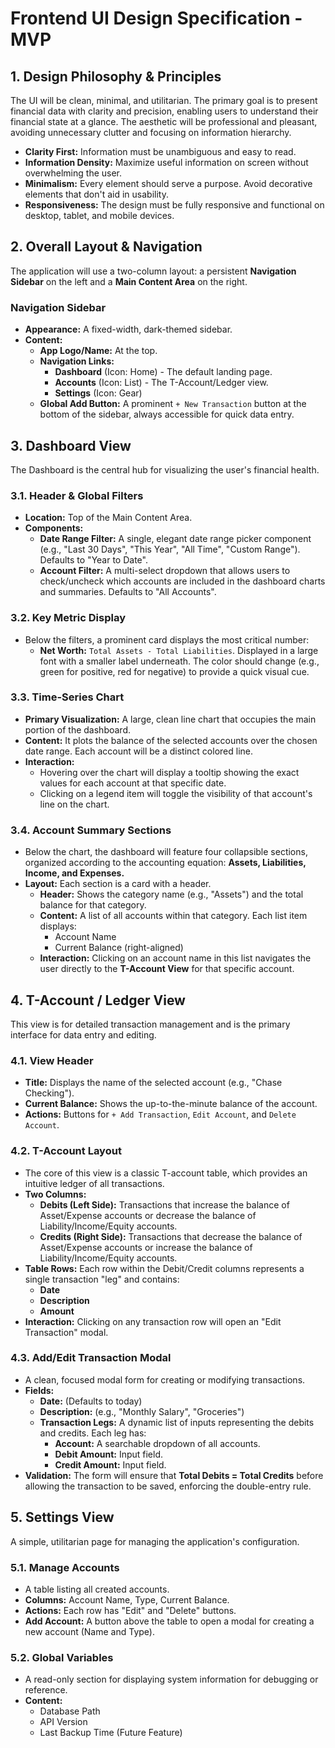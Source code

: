 # Frontend UI Design Specification - MVP

## 1. Design Philosophy & Principles

The UI will be clean, minimal, and utilitarian. The primary goal is to present financial data with clarity and precision, enabling users to understand their financial state at a glance. The aesthetic will be professional and pleasant, avoiding unnecessary clutter and focusing on information hierarchy.

* **Clarity First:** Information must be unambiguous and easy to read.
* **Information Density:** Maximize useful information on screen without overwhelming the user.
* **Minimalism:** Every element should serve a purpose. Avoid decorative elements that don't aid in usability.
* **Responsiveness:** The design must be fully responsive and functional on desktop, tablet, and mobile devices.

## 2. Overall Layout & Navigation

The application will use a two-column layout: a persistent **Navigation Sidebar** on the left and a **Main Content Area** on the right.

### Navigation Sidebar

* **Appearance:** A fixed-width, dark-themed sidebar.
* **Content:**
  * **App Logo/Name:** At the top.
  * **Navigation Links:**
    * **Dashboard** (Icon: Home) - The default landing page.
    * **Accounts** (Icon: List) - The T-Account/Ledger view.
    * **Settings** (Icon: Gear)
  * **Global Add Button:** A prominent `+ New Transaction` button at the bottom of the sidebar, always accessible for quick data entry.

## 3. Dashboard View

The Dashboard is the central hub for visualizing the user's financial health.

### 3.1. Header & Global Filters

* **Location:** Top of the Main Content Area.
* **Components:**
  * **Date Range Filter:** A single, elegant date range picker component (e.g., "Last 30 Days", "This Year", "All Time", "Custom Range"). Defaults to "Year to Date".
  * **Account Filter:** A multi-select dropdown that allows users to check/uncheck which accounts are included in the dashboard charts and summaries. Defaults to "All Accounts".

### 3.2. Key Metric Display

* Below the filters, a prominent card displays the most critical number:
  * **Net Worth:** `Total Assets - Total Liabilities`. Displayed in a large font with a smaller label underneath. The color should change (e.g., green for positive, red for negative) to provide a quick visual cue.

### 3.3. Time-Series Chart

* **Primary Visualization:** A large, clean line chart that occupies the main portion of the dashboard.
* **Content:** It plots the balance of the selected accounts over the chosen date range. Each account will be a distinct colored line.
* **Interaction:**
  * Hovering over the chart will display a tooltip showing the exact values for each account at that specific date.
  * Clicking on a legend item will toggle the visibility of that account's line on the chart.

### 3.4. Account Summary Sections

* Below the chart, the dashboard will feature four collapsible sections, organized according to the accounting equation: **Assets, Liabilities, Income, and Expenses.**
* **Layout:** Each section is a card with a header.
  * **Header:** Shows the category name (e.g., "Assets") and the total balance for that category.
  * **Content:** A list of all accounts within that category. Each list item displays:
    * Account Name
    * Current Balance (right-aligned)
  * **Interaction:** Clicking on an account name in this list navigates the user directly to the **T-Account View** for that specific account.

## 4. T-Account / Ledger View

This view is for detailed transaction management and is the primary interface for data entry and editing.

### 4.1. View Header

* **Title:** Displays the name of the selected account (e.g., "Chase Checking").
* **Current Balance:** Shows the up-to-the-minute balance of the account.
* **Actions:** Buttons for `+ Add Transaction`, `Edit Account`, and `Delete Account`.

### 4.2. T-Account Layout

* The core of this view is a classic T-account table, which provides an intuitive ledger of all transactions.
* **Two Columns:**
  * **Debits (Left Side):** Transactions that increase the balance of Asset/Expense accounts or decrease the balance of Liability/Income/Equity accounts.
  * **Credits (Right Side):** Transactions that decrease the balance of Asset/Expense accounts or increase the balance of Liability/Income/Equity accounts.
* **Table Rows:** Each row within the Debit/Credit columns represents a single transaction "leg" and contains:
  * **Date**
  * **Description**
  * **Amount**
* **Interaction:** Clicking on any transaction row will open an "Edit Transaction" modal.

### 4.3. Add/Edit Transaction Modal

* A clean, focused modal form for creating or modifying transactions.
* **Fields:**
  * **Date:** (Defaults to today)
  * **Description:** (e.g., "Monthly Salary", "Groceries")
  * **Transaction Legs:** A dynamic list of inputs representing the debits and credits. Each leg has:
    * **Account:** A searchable dropdown of all accounts.
    * **Debit Amount:** Input field.
    * **Credit Amount:** Input field.
* **Validation:** The form will ensure that **Total Debits = Total Credits** before allowing the transaction to be saved, enforcing the double-entry rule.

## 5. Settings View

A simple, utilitarian page for managing the application's configuration.

### 5.1. Manage Accounts

* A table listing all created accounts.
* **Columns:** Account Name, Type, Current Balance.
* **Actions:** Each row has "Edit" and "Delete" buttons.
* **Add Account:** A button above the table to open a modal for creating a new account (Name and Type).

### 5.2. Global Variables

* A read-only section for displaying system information for debugging or reference.
* **Content:**
  * Database Path
  * API Version
  * Last Backup Time (Future Feature)
